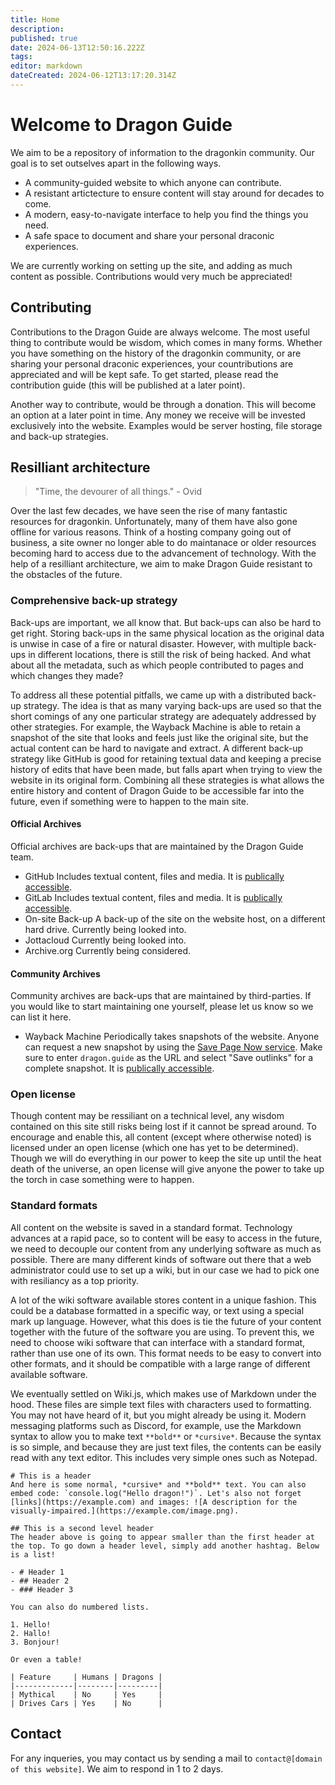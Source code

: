 ```yaml
---
title: Home
description: 
published: true
date: 2024-06-13T12:50:16.222Z
tags: 
editor: markdown
dateCreated: 2024-06-12T13:17:20.314Z
---
```


# Welcome to Dragon Guide
We aim to be a repository of information to the dragonkin community. Our goal is to set outselves apart in the following ways.

- A community-guided website to which anyone can contribute.
- A resistant artictecture to ensure content will stay around for decades to come.
- A modern, easy-to-navigate interface to help you find the things you need.
- A safe space to document and share your personal draconic experiences.

We are currently working on setting up the site, and adding as much content as possible. Contributions would very much be appreciated!

## Contributing
Contributions to the Dragon Guide are always welcome. The most useful thing to contribute would be wisdom, which comes in many forms. Whether you have something on the history of the dragonkin community, or are sharing your personal draconic experiences, your countributions are appreciated and will be kept safe. To get started, please read the contribution guide (this will be published at a later point).

Another way to contribute, would be through a donation. This will become an option at a later point in time. Any money we receive will be invested exclusively into the website. Examples would be server hosting, file storage and back-up strategies.

## Resilliant architecture
> "Time, the devourer of all things." - Ovid

Over the last few decades, we have seen the rise of many fantastic resources for dragonkin. Unfortunately, many of them have also gone offline for various reasons. Think of a hosting company going out of business, a site owner no longer able to do maintanace or older resources becoming hard to access due to the advancement of technology. With the help of a resilliant architecture, we aim to make Dragon Guide resistant to the obstacles of the future.

### Comprehensive back-up strategy
Back-ups are important, we all know that. But back-ups can also be hard to get right. Storing back-ups in the same physical location as the original data is unwise in case of a fire or natural disaster. However, with multiple back-ups in different locations, there is still the risk of being hacked. And what about all the metadata, such as which people contributed to pages and which changes they made?

To address all these potential pitfalls, we came up with a distributed back-up strategy. The idea is that as many varying back-ups are used so that the short comings of any one particular strategy are adequately addressed by other strategies. For example, the Wayback Machine is able to retain a snapshot of the site that looks and feels just like the original site, but the actual content can be hard to navigate and extract. A different back-up strategy like GitHub is good for retaining textual data and keeping a precise history of edits that have been made, but falls apart when trying to view the website in its original form. Combining all these strategies is what allows the entire history and content of Dragon Guide to be accessible far into the future, even if something were to happen to the main site.

#### Official Archives
Official archives are back-ups that are maintained by the Dragon Guide team.

- GitHub
	Includes textual content, files and media. It is [publically accessible](https://github.com/dragonguide/dragonguide).
- GitLab
	Includes textual content, files and media. It is [publically accessible](https://gitlab.com/dragonguide/dragonguide).
- On-site Back-up
	A back-up of the site on the website host, on a different hard drive. Currently being looked into.
- Jottacloud
	Currently being looked into.
- Archive.org
	Currently being considered.

#### Community Archives
Community archives are back-ups that are maintained by third-parties. If you would like to start maintaining one yourself, please let us know so we can list it here.
- Wayback Machine
	Periodically takes snapshots of the website. Anyone can request a new snapshot by using the [Save Page Now service](https://web.archive.org/save). Make sure to enter `dragon.guide` as the URL and select "Save outlinks" for a complete snapshot. It is [publically accessible](https://web.archive.org/dragon.guide).

### Open license
Though content may be ressiliant on a technical level, any wisdom contained on this site still risks being lost if it cannot be spread around. To encourage and enable this, all content (except where otherwise noted) is licensed under an open license (which one has yet to be determined). Though we will do everything in our power to keep the site up until the heat death of the universe, an open license will give anyone the power to take up the torch in case something were to happen.

### Standard formats
All content on the website is saved in a standard format. Technology advances at a rapid pace, so to content will be easy to access in the future, we need to decouple our content from any underlying software as much as possible. There are many different kinds of software out there that a web administrator could use to set up a wiki, but in our case we had to pick one with resiliancy as a top priority.

A lot of the wiki software available stores content in a unique fashion. This could be a database formatted in a specific way, or text using a special mark up language. However, what this does is tie the future of your content together with the future of the software you are using. To prevent this, we need to choose wiki software that can interface with a standard format, rather than use one of its own. This format needs to be easy to convert into other formats, and it should be compatible with a large range of different available software.

We eventually settled on Wiki.js, which makes use of Markdown under the hood. These files are simple text files with characters used to formatting. You may not have heard of it, but you might already be using it. Modern messaging platforms such as Discord, for example, use the Markdown syntax to allow you to make text `**bold**` or `*cursive*`. Because the syntax is so simple, and because they are just text files, the contents can be easily read with any text editor. This includes very simple ones such as Notepad.

```
# This is a header
And here is some normal, *cursive* and **bold** text. You can also embed code: `console.log("Hello dragon!")`. Let's also not forget [links](https://example.com) and images: ![A description for the visually-impaired.](https://example.com/image.png).

## This is a second level header
The header above is going to appear smaller than the first header at the top. To go down a header level, simply add another hashtag. Below is a list!

- # Header 1
- ## Header 2
- ### Header 3

You can also do numbered lists.

1. Hello!
2. Hallo!
3. Bonjour!

Or even a table!

| Feature     | Humans | Dragons |
|-------------|--------|---------|
| Mythical    | No     | Yes     |
| Drives Cars | Yes    | No      |
```

## Contact
For any inqueries, you may contact us by sending a mail to `contact@[domain of this website]`.  We aim to respond in 1 to 2 days.